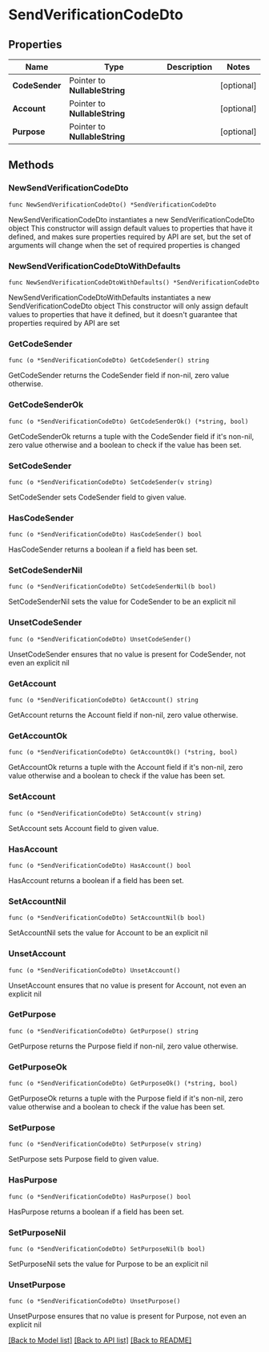 # SendVerificationCodeDto

## Properties

Name | Type | Description | Notes
------------ | ------------- | ------------- | -------------
**CodeSender** | Pointer to **NullableString** |  | [optional] 
**Account** | Pointer to **NullableString** |  | [optional] 
**Purpose** | Pointer to **NullableString** |  | [optional] 

## Methods

### NewSendVerificationCodeDto

`func NewSendVerificationCodeDto() *SendVerificationCodeDto`

NewSendVerificationCodeDto instantiates a new SendVerificationCodeDto object
This constructor will assign default values to properties that have it defined,
and makes sure properties required by API are set, but the set of arguments
will change when the set of required properties is changed

### NewSendVerificationCodeDtoWithDefaults

`func NewSendVerificationCodeDtoWithDefaults() *SendVerificationCodeDto`

NewSendVerificationCodeDtoWithDefaults instantiates a new SendVerificationCodeDto object
This constructor will only assign default values to properties that have it defined,
but it doesn't guarantee that properties required by API are set

### GetCodeSender

`func (o *SendVerificationCodeDto) GetCodeSender() string`

GetCodeSender returns the CodeSender field if non-nil, zero value otherwise.

### GetCodeSenderOk

`func (o *SendVerificationCodeDto) GetCodeSenderOk() (*string, bool)`

GetCodeSenderOk returns a tuple with the CodeSender field if it's non-nil, zero value otherwise
and a boolean to check if the value has been set.

### SetCodeSender

`func (o *SendVerificationCodeDto) SetCodeSender(v string)`

SetCodeSender sets CodeSender field to given value.

### HasCodeSender

`func (o *SendVerificationCodeDto) HasCodeSender() bool`

HasCodeSender returns a boolean if a field has been set.

### SetCodeSenderNil

`func (o *SendVerificationCodeDto) SetCodeSenderNil(b bool)`

 SetCodeSenderNil sets the value for CodeSender to be an explicit nil

### UnsetCodeSender
`func (o *SendVerificationCodeDto) UnsetCodeSender()`

UnsetCodeSender ensures that no value is present for CodeSender, not even an explicit nil
### GetAccount

`func (o *SendVerificationCodeDto) GetAccount() string`

GetAccount returns the Account field if non-nil, zero value otherwise.

### GetAccountOk

`func (o *SendVerificationCodeDto) GetAccountOk() (*string, bool)`

GetAccountOk returns a tuple with the Account field if it's non-nil, zero value otherwise
and a boolean to check if the value has been set.

### SetAccount

`func (o *SendVerificationCodeDto) SetAccount(v string)`

SetAccount sets Account field to given value.

### HasAccount

`func (o *SendVerificationCodeDto) HasAccount() bool`

HasAccount returns a boolean if a field has been set.

### SetAccountNil

`func (o *SendVerificationCodeDto) SetAccountNil(b bool)`

 SetAccountNil sets the value for Account to be an explicit nil

### UnsetAccount
`func (o *SendVerificationCodeDto) UnsetAccount()`

UnsetAccount ensures that no value is present for Account, not even an explicit nil
### GetPurpose

`func (o *SendVerificationCodeDto) GetPurpose() string`

GetPurpose returns the Purpose field if non-nil, zero value otherwise.

### GetPurposeOk

`func (o *SendVerificationCodeDto) GetPurposeOk() (*string, bool)`

GetPurposeOk returns a tuple with the Purpose field if it's non-nil, zero value otherwise
and a boolean to check if the value has been set.

### SetPurpose

`func (o *SendVerificationCodeDto) SetPurpose(v string)`

SetPurpose sets Purpose field to given value.

### HasPurpose

`func (o *SendVerificationCodeDto) HasPurpose() bool`

HasPurpose returns a boolean if a field has been set.

### SetPurposeNil

`func (o *SendVerificationCodeDto) SetPurposeNil(b bool)`

 SetPurposeNil sets the value for Purpose to be an explicit nil

### UnsetPurpose
`func (o *SendVerificationCodeDto) UnsetPurpose()`

UnsetPurpose ensures that no value is present for Purpose, not even an explicit nil

[[Back to Model list]](../README.md#documentation-for-models) [[Back to API list]](../README.md#documentation-for-api-endpoints) [[Back to README]](../README.md)


